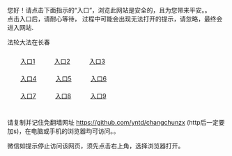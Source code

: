 您好！请点击下面指示的“入口”，浏览此网站是安全的，且为您带来平安。。 <br/>
点击入口后，请耐心等待， 过程中可能会出现无法打开的提示，请忽略，最终会进入网站. </br>

法轮大法在长春<br/>
<div style="padding:10px"><a style="margin:20px" target="_blank" href="https://d38rqm6g2rnum4.cloudfront.net/2Qpsp?tckqdvy" id="ccLink1" rel="nofollow">入口1</a> <a target="_blank" style="margin:20px" href="https://d1tubsvrxl09zq.cloudfront.net/2Qpsp?ipjjweh" id="ccLink2" rel="nofollow">入口2</a> <a style="margin:20px" target="_blank" href="https://d2g8hemm88t7m9.cloudfront.net/2Qpsp?ufguvaoa" id="ccLink3" rel="nofollow">入口3</a></div>

<div style="padding:10px" ><a style="margin:20px" target="_blank" href="https://d38rqm6g2rnum4.cloudfront.net/2Qpsp?tckqdvy" id="ccLink4" rel="nofollow">入口4</a> <a style="margin:20px" href="https://d1tubsvrxl09zq.cloudfront.net/2Qpsp?ipjjweh" target="_blank" id="ccLink5" rel="nofollow">入口5</a> <a style="margin:20px" href="https://d2g8hemm88t7m9.cloudfront.net/2Qpsp?ufguvaoa" target="_blank" id="ccLink6" rel="nofollow">入口6</a></div>

<div style="padding:10px"><a style="margin:20px" target="_blank" href="https://d38rqm6g2rnum4.cloudfront.net/2Qpsp?tckqdvy" id="ccLink7" rel="nofollow">入口7</a> <a style="margin:20px" href="https://d1tubsvrxl09zq.cloudfront.net/2Qpsp?ipjjweh" target="_blank" id="ccLink8" rel="nofollow">入口8</a> <a style="margin:20px" target="_blank" href="https://d2g8hemm88t7m9.cloudfront.net/2Qpsp?ufguvaoa" id="ccLink9" rel="nofollow">入口9</a></div>

<br/>



请复制并记住免翻墙网址 https://github.com/yntd/changchunzx (http后一定要加s)，在电脑或手机的浏览器均可访问。。<br/>

微信如提示停止访问该网页，须先点击右上角，选择浏览器打开。

